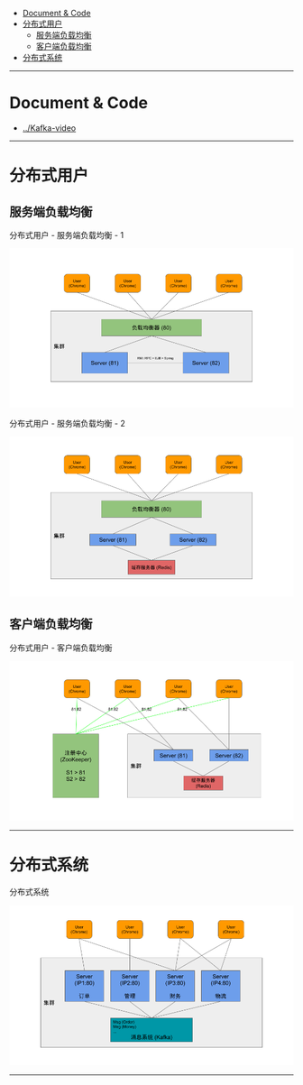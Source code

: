 
- [Document & Code](#document--code)
- [分布式用户](#分布式用户)
    - [服务端负载均衡](#服务端负载均衡)
    - [客户端负载均衡](#客户端负载均衡)
- [分布式系统](#分布式系统)

---

# Document & Code

- [../Kafka-video](https://github.com/zozospider/note/blob/master/stream/Kafka/Kafka-video.md)

---

# 分布式用户

## 服务端负载均衡

分布式用户 - 服务端负载均衡 - 1

![image](https://raw.githubusercontent.com/zozospider/note/master/stream/Kafka/Kafka-video-%E5%88%86%E5%B8%83%E5%BC%8F%E5%8E%9F%E7%90%86/%E5%88%86%E5%B8%83%E5%BC%8F%E7%94%A8%E6%88%B7-%E6%9C%8D%E5%8A%A1%E7%AB%AF%E8%B4%9F%E8%BD%BD%E5%9D%87%E8%A1%A1-1.png)

分布式用户 - 服务端负载均衡 - 2

![image](https://raw.githubusercontent.com/zozospider/note/master/stream/Kafka/Kafka-video-%E5%88%86%E5%B8%83%E5%BC%8F%E5%8E%9F%E7%90%86/%E5%88%86%E5%B8%83%E5%BC%8F%E7%94%A8%E6%88%B7-%E6%9C%8D%E5%8A%A1%E7%AB%AF%E8%B4%9F%E8%BD%BD%E5%9D%87%E8%A1%A1-2.png)

## 客户端负载均衡

分布式用户 - 客户端负载均衡

![image](https://raw.githubusercontent.com/zozospider/note/master/stream/Kafka/Kafka-video-%E5%88%86%E5%B8%83%E5%BC%8F%E5%8E%9F%E7%90%86/%E5%88%86%E5%B8%83%E5%BC%8F%E7%94%A8%E6%88%B7-%E5%AE%A2%E6%88%B7%E7%AB%AF%E8%B4%9F%E8%BD%BD%E5%9D%87%E8%A1%A1.png)

---

# 分布式系统

分布式系统

![image](https://raw.githubusercontent.com/zozospider/note/master/stream/Kafka/Kafka-video-%E5%88%86%E5%B8%83%E5%BC%8F%E5%8E%9F%E7%90%86/%E5%88%86%E5%B8%83%E5%BC%8F%E7%B3%BB%E7%BB%9F.png)

---
